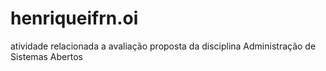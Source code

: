 # henriqueifrn.oi
atividade relacionada a avaliação proposta da disciplina Administração de Sistemas Abertos
